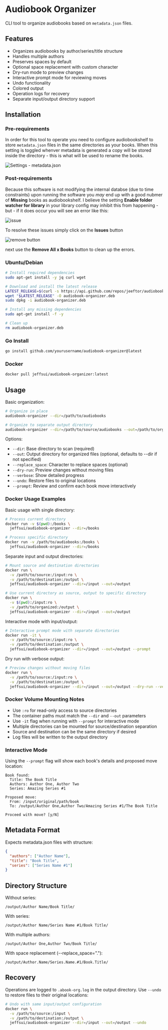 # Audiobook Organizer

CLI tool to organize audiobooks based on `metadata.json` files.


## Features

- Organizes audiobooks by author/series/title structure
- Handles multiple authors
- Preserves spaces by default
- Optional space replacement with custom character
- Dry-run mode to preview changes
- Interactive prompt mode for reviewing moves
- Undo functionality
- Colored output
- Operation logs for recovery
- Separate input/output directory support

## Installation

### Pre-requirements

In order for this tool to operate you need to configure audiobookshelf to store `metadata.json` files in the same directories as your books. When this setting is toggled whenver metadata is generated a copy will be stored inside the directory - this is what will be used to rename the books.

![Settings - metadata.json](docs/store_metadata.jpg) 

### Post-requirements

Because this software is not modifying the internal databse (due to time constraints) upon running the software you *may* end up with a good nubmer of **Missing** books as audiobookshelf. I believe the setting **Enable folder watcher for library** in your library config may inhibit this from happening - but - if it does occur you will see an error like this:

![issue](docs/issues.jpg)

To resolve these issues simply click on the **Issues** button

![remove button](docs/remove_books.jpg) 

next use the **Remove All x Books** button to clean up the errors.


### Ubuntu/Debian

```bash
# Install required dependencies
sudo apt-get install -y jq curl wget

# Download and install the latest release
LATEST_RELEASE=$(curl -s https://api.github.com/repos/jeeftor/audiobook-organizer/releases/latest | jq -r '(.assets[].browser_download_url | select(. | contains("_amd64.deb")))')
wget "$LATEST_RELEASE" -O audiobook-organizer.deb
sudo dpkg -i audiobook-organizer.deb

# Install any missing dependencies
sudo apt-get install -f -y

# Clean up
rm audiobook-organizer.deb
```

### Go Install

```bash
go install github.com/yourusername/audiobook-organizer@latest
```

### Docker
```bash
docker pull jeffsui/audiobook-organizer:latest
```

## Usage

Basic organization:
```bash
# Organize in place
audiobook-organizer --dir=/path/to/audiobooks

# Organize to separate output directory
audiobook-organizer --dir=/path/to/source/audiobooks --out=/path/to/organized/audiobooks
```

Options:
- `--dir`: Base directory to scan (required)
- `--out`: Output directory for organized files (optional, defaults to --dir if not specified)
- `--replace_space`: Character to replace spaces (optional)
- `--dry-run`: Preview changes without moving files
- `--verbose`: Show detailed progress
- `--undo`: Restore files to original locations
- `--prompt`: Review and confirm each book move interactively

### Docker Usage Examples

Basic usage with single directory:
```bash
# Process current directory
docker run -v $(pwd):/books \
  jeffsui/audiobook-organizer --dir=/books

# Process specific directory
docker run -v /path/to/audiobooks:/books \
  jeffsui/audiobook-organizer --dir=/books
```

Separate input and output directories:
```bash
# Mount source and destination directories
docker run \
  -v /path/to/source:/input:ro \
  -v /path/to/destination:/output \
  jeffsui/audiobook-organizer --dir=/input --out=/output

# Use current directory as source, output to specific directory
docker run \
  -v $(pwd):/input:ro \
  -v /path/to/organized:/output \
  jeffsui/audiobook-organizer --dir=/input --out=/output
```

Interactive mode with input/output:
```bash
# Interactive prompt mode with separate directories
docker run -it \
  -v /path/to/source:/input:ro \
  -v /path/to/destination:/output \
  jeffsui/audiobook-organizer --dir=/input --out=/output --prompt
```

Dry run with verbose output:
```bash
# Preview changes without moving files
docker run \
  -v /path/to/source:/input:ro \
  -v /path/to/destination:/output \
  jeffsui/audiobook-organizer --dir=/input --out=/output --dry-run --verbose
```

### Docker Volume Mounting Notes

- Use `:ro` for read-only access to source directories
- The container paths must match the `--dir` and `--out` parameters
- Use `-it` flag when running with `--prompt` for interactive mode
- Multiple directories can be mounted for source/destination separation
- Source and destination can be the same directory if desired
- Log files will be written to the output directory

### Interactive Mode

Using the `--prompt` flag will show each book's details and proposed move location:

```
Book found:
  Title: The Book Title
  Authors: Author One, Author Two
  Series: Amazing Series #1

Proposed move:
  From: /input/original/path/book
  To: /output/Author One,Author Two/Amazing Series #1/The Book Title

Proceed with move? [y/N]
```

## Metadata Format

Expects metadata.json files with structure:

```json
{
  "authors": ["Author Name"],
  "title": "Book Title",
  "series": ["Series Name #1"]
}
```

## Directory Structure

Without series:

```
/output/Author Name/Book Title/
```

With series:

```
/output/Author Name/Series Name #1/Book Title/
```

With multiple authors:

```
/output/Author One,Author Two/Book Title/
```

With space replacement (--replace_space="."):

```
/output/Author.Name/Series.Name.#1/Book.Title/
```

## Recovery

Operations are logged to `.abook-org.log` in the output directory. Use `--undo` to restore files to their original locations:

```bash
# Undo with same input/output configuration
docker run \
  -v /path/to/source:/input \
  -v /path/to/destination:/output \
  jeffsui/audiobook-organizer --dir=/input --out=/output --undo
```

<!--
## FileFlows Docker Mod

If you want to include this in FileFlows you can add the following docker-mod script:

```bash
#!/bin/bash

# Function to handle errors
function handle_error {
    echo "An error occurred. Exiting..."
    exit 1
}

# Check if the --uninstall option is provided
if [ "$1" == "--uninstall" ]; then
    echo "Uninstalling audiobook-organizer..."
    if apt-get remove -y audiobook-organizer; then
        # Clean up repository files
        rm -f /usr/local/share/keyrings/audiobook-organizer.gpg
        rm -f /etc/apt/sources.list.d/audiobook-organizer.list
        apt-get update
        echo "audiobook-organizer successfully uninstalled."
        exit 0
    else
        handle_error
    fi
fi

# Check if audiobook-organizer is already installed
if command -v audiobook-organizer &>/dev/null; then
    echo "audiobook-organizer is already installed."
    exit 0
fi

echo "audiobook-organizer is not installed. Installing..."

# Install required dependencies
apt-get update
apt-get install -y curl gpg

# Create keyrings directory if it doesn't exist
mkdir -p /usr/local/share/keyrings

# Add the repository GPG key
if ! curl -fsSL https://github.com/jeeftor/audiobook-organizer/raw/main/key.gpg | gpg --dearmor -o /usr/local/share/keyrings/audiobook-organizer.gpg; then
    handle_error
fi

# Add repository
if ! echo "deb [signed-by=/usr/local/share/keyrings/audiobook-organizer.gpg] https://github.com/yourusername/audiobook-organizer/releases/latest/download/ /" > /etc/apt/sources.list.d/audiobook-organizer.list; then
    handle_error
fi

# Update package lists and install audiobook-organizer
if ! apt-get update || ! apt-get install -y audiobook-organizer; then
    handle_error
fi

# Verify installation
if command -v audiobook-organizer &>/dev/null; then
    echo "audiobook-organizer successfully installed."
    exit 0
fi

echo "Failed to install audiobook-organizer."
exit 1
```-->